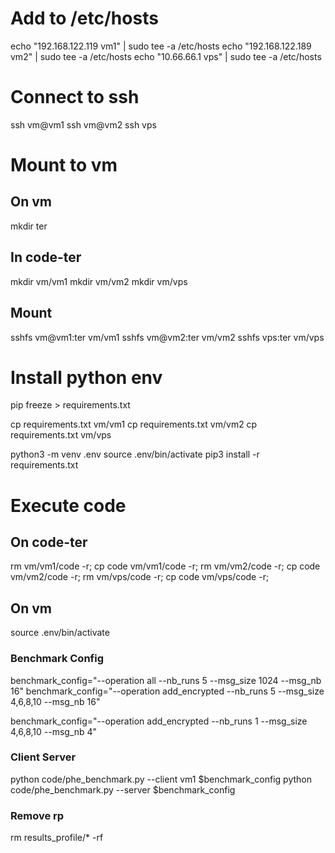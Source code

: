 # Add to /etc/hosts
echo "192.168.122.119 vm1" | sudo tee -a /etc/hosts
echo "192.168.122.189 vm2" | sudo tee -a /etc/hosts
echo "10.66.66.1 vps" | sudo tee -a /etc/hosts

# Connect to ssh
ssh vm@vm1
ssh vm@vm2
ssh vps

# Mount to vm
## On vm
mkdir ter

## In code-ter
mkdir vm/vm1
mkdir vm/vm2
mkdir vm/vps

## Mount
sshfs vm@vm1:ter vm/vm1
sshfs vm@vm2:ter vm/vm2
sshfs vps:ter vm/vps

# Install python env
pip freeze > requirements.txt

cp requirements.txt vm/vm1
cp requirements.txt vm/vm2
cp requirements.txt vm/vps

python3 -m venv .env
source .env/bin/activate
pip3 install -r requirements.txt

# Execute code
## On code-ter
rm vm/vm1/code -r; cp code vm/vm1/code -r;
rm vm/vm2/code -r; cp code vm/vm2/code -r;
rm vm/vps/code -r; cp code vm/vps/code -r;

## On vm
source .env/bin/activate

### Benchmark Config
benchmark_config="--operation all --nb_runs 5 --msg_size 1024 --msg_nb 16"
benchmark_config="--operation add_encrypted --nb_runs 5 --msg_size 4,6,8,10 --msg_nb 16"

benchmark_config="--operation add_encrypted --nb_runs 1 --msg_size 4,6,8,10 --msg_nb 4"

### Client Server
python code/phe_benchmark.py --client vm1 $benchmark_config
python code/phe_benchmark.py --server $benchmark_config

### Remove rp
rm results_profile/* -rf